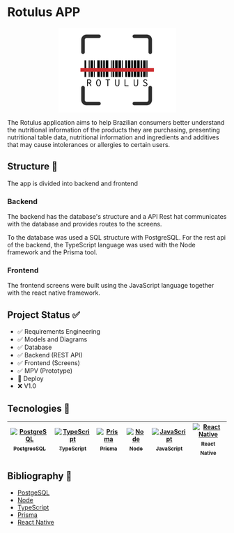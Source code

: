 # Rotulus APP

<p align="center">
<img align="center" src="/mobile/src/assets/rotulus-icon.png" alt="Logo"/>
</p>

The Rotulus application aims to help Brazilian consumers better understand the nutritional information of the products they are purchasing, presenting nutritional table data, nutritional information and ingredients and additives that may cause intolerances or allergies to certain users.

## Structure 🔨

The app is divided into backend and frontend

### Backend

The backend has the database's structure and a API Rest hat communicates with the database and provides routes to the screens.

To the database was used a SQL structure with PostgreSQL. For the rest api of the backend, the TypeScript language was used with the Node framework and the Prisma tool.

### Frontend

The frontend screens were built using the JavaScript language together with the react native framework.

## Project Status ✅
- ✅ Requirements Engineering 
- ✅ Models and Diagrams 
- ✅ Database 
- ✅ Backend (REST API) 
- ✅ Frontend (Screens) 
- ✅ MPV (Prototype) 
- 🔧 Deploy 
- ❌ V1.0 

## Tecnologies 📱
| [<img src="https://upload.wikimedia.org/wikipedia/commons/thumb/2/29/Postgresql_elephant.svg/1200px-Postgresql_elephant.svg.png" alt="PostgreSQL" width="60"> <br> <sub> PostgreeSQL </sub>](https://www.postgresql.org/) | [<img src="https://upload.wikimedia.org/wikipedia/commons/thumb/4/4c/Typescript_logo_2020.svg/2048px-Typescript_logo_2020.svg.png" alt="TypeScript" width="60" > <br> <sub> TypeScript </sub>](https://www.typescriptlang.org/) | [<img src="https://media.licdn.com/dms/image/C4D0BAQGsw5k8xdaO_g/company-logo_200_200/0/1673531963909/prisma_io_logo?e=2147483647&v=beta&t=xtoYhrffwsiW4HZuPt6GkTIQvH0bfOs-X-k7HBUT_AQ" alt="Prisma" width="60"> <br> <sub> Prisma </sub>](https://www.prisma.io/) | [<img src="https://miro.medium.com/v2/resize:fit:800/1*v2vdfKqD4MtmTSgNP0o5cg.png" alt="Node" width="60" title="Ferramenta 1"> <br> <sub> Node </sub>](https://nodejs.org/en) | [<img src="https://upload.wikimedia.org/wikipedia/commons/thumb/9/99/Unofficial_JavaScript_logo_2.svg/1200px-Unofficial_JavaScript_logo_2.svg.png" alt="JavaScript" width="60"> <br> <sub> JavaScript </sub>](https://developer.mozilla.org/pt-BR/docs/Web/JavaScript) | [<img src="https://upload.wikimedia.org/wikipedia/commons/thumb/a/a7/React-icon.svg/1200px-React-icon.svg.png" alt="React Native" width="60"> <br> <sub> React Native </sub>](https://reactnative.dev/) |
| :---: | :---: | :---: | :---: | :---: | :---: |

## Bibliography 📖

- [PostgeSQL](https://www.postgresql.org/)
- [Node](https://nodejs.org/en)
- [TypeScript](https://www.typescriptlang.org/)
- [Prisma](https://www.prisma.io/)
- [React Native](https://reactnative.dev/)
